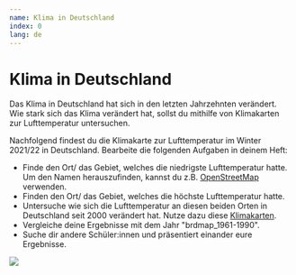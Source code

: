 ```yaml
---
name: Klima in Deutschland
index: 0
lang: de
---
```


# Klima in Deutschland

Das Klima in Deutschland hat sich in den letzten Jahrzehnten verändert.
Wie stark sich das Klima verändert hat, sollst du mithilfe von Klimakarten zur Lufttemperatur untersuchen.

Nachfolgend findest du die Klimakarte zur Lufttemperatur im Winter 2021/22 in Deutschland. Bearbeite die folgenden Aufgaben in deinem Heft:

- Finde den Ort/ das Gebiet, welches die niedrigste Lufttemperatur hatte. Um den Namen herauszufinden, kannst du z.B. [OpenStreetMap](https://www.openstreetmap.org/#map=6/50.646/8.833) verwenden.
- Finden den Ort/ das Gebiet, welches die höchste Lufttemperatur hatte.
- Untersuche wie sich die Lufttemperatur an diesen beiden Orten in Deutschland seit 2000 verändert hat. Nutze dazu diese [Klimakarten](https://www.dwd.de/DE/leistungen/klimakartendeutschland/klimakartendeutschland.html).
- Vergleiche deine Ergebnisse mit dem Jahr "brdmap_1961-1990".
- Suche dir andere Schüler\:innen und präsentiert einander eure Ergebnisse.

![](/assets/mittelstufe/rationale-zahlen/brdmap_ttt_mean_2022_16.jpg "")
